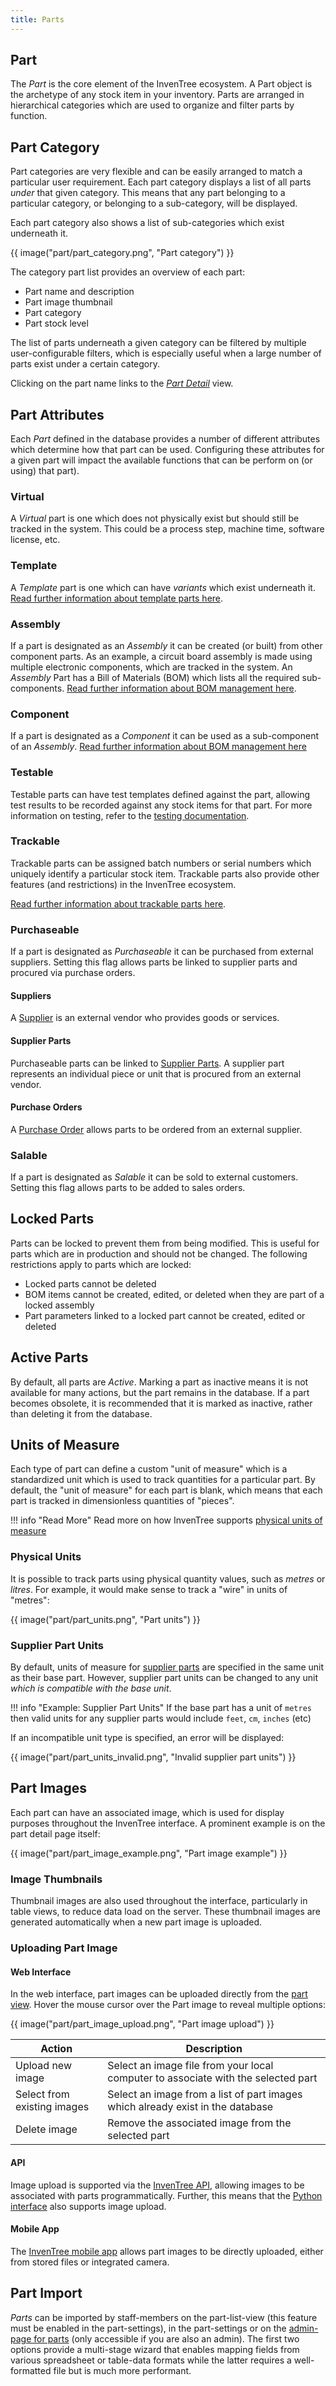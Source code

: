 ```yaml
---
title: Parts
---
```


## Part

The *Part* is the core element of the InvenTree ecosystem. A Part object is the archetype of any stock item in your inventory. Parts are arranged in hierarchical categories which are used to organize and filter parts by function.

## Part Category

Part categories are very flexible and can be easily arranged to match a particular user requirement. Each part category displays a list of all parts *under* that given category. This means that any part belonging to a particular category, or belonging to a sub-category, will be displayed.

Each part category also shows a list of sub-categories which exist underneath it.

{{ image("part/part_category.png", "Part category") }}

The category part list provides an overview of each part:

* Part name and description
* Part image thumbnail
* Part category
* Part stock level

The list of parts underneath a given category can be filtered by multiple user-configurable filters, which is especially useful when a large number of parts exist under a certain category.

Clicking on the part name links to the [*Part Detail*](./views.md) view.

## Part Attributes

Each *Part* defined in the database provides a number of different attributes which determine how that part can be used. Configuring these attributes for a given part will impact the available functions that can be perform on (or using) that part).

### Virtual

A *Virtual* part is one which does not physically exist but should still be tracked in the system. This could be a process step, machine time, software license, etc.

### Template

A *Template* part is one which can have *variants* which exist underneath it. [Read further information about template parts here](./template.md).

### Assembly

If a part is designated as an *Assembly* it can be created (or built) from other component parts. As an example, a circuit board assembly is made using multiple electronic components, which are tracked in the system. An *Assembly* Part has a Bill of Materials (BOM) which lists all the required sub-components. [Read further information about BOM management here](../manufacturing/bom.md).

### Component

If a part is designated as a *Component* it can be used as a sub-component of an *Assembly*. [Read further information about BOM management here](../manufacturing/bom.md)

### Testable

Testable parts can have test templates defined against the part, allowing test results to be recorded against any stock items for that part. For more information on testing, refer to the [testing documentation](./test.md).

### Trackable

Trackable parts can be assigned batch numbers or serial numbers which uniquely identify a particular stock item. Trackable parts also provide other features (and restrictions) in the InvenTree ecosystem.

[Read further information about trackable parts here](./trackable.md).

### Purchaseable

If a part is designated as *Purchaseable* it can be purchased from external suppliers. Setting this flag allows parts be linked to supplier parts and procured via purchase orders.

#### Suppliers

A [Supplier](../purchasing/supplier.md) is an external vendor who provides goods or services.

#### Supplier Parts

Purchaseable parts can be linked to [Supplier Parts](../purchasing/supplier.md#supplier-parts). A supplier part represents an individual piece or unit that is procured from an external vendor.

#### Purchase Orders

A [Purchase Order](../purchasing/purchase_order.md) allows parts to be ordered from an external supplier.

### Salable

If a part is designated as *Salable* it can be sold to external customers. Setting this flag allows parts to be added to sales orders.

## Locked Parts

Parts can be locked to prevent them from being modified. This is useful for parts which are in production and should not be changed. The following restrictions apply to parts which are locked:

- Locked parts cannot be deleted
- BOM items cannot be created, edited, or deleted when they are part of a locked assembly
- Part parameters linked to a locked part cannot be created, edited or deleted

## Active Parts

By default, all parts are *Active*. Marking a part as inactive means it is not available for many actions, but the part remains in the database. If a part becomes obsolete, it is recommended that it is marked as inactive, rather than deleting it from the database.

## Units of Measure

Each type of part can define a custom "unit of measure" which is a standardized unit which is used to track quantities for a particular part. By default, the "unit of measure" for each part is blank, which means that each part is tracked in dimensionless quantities of "pieces".

!!! info "Read More"
    Read more on how InvenTree supports [physical units of measure](../concepts/units.md)

### Physical Units

It is possible to track parts using physical quantity values, such as *metres* or *litres*. For example, it would make sense to track a "wire" in units of "metres":

{{ image("part/part_units.png", "Part units") }}

### Supplier Part Units

By default, units of measure for [supplier parts](../purchasing/supplier.md#supplier-parts) are specified in the same unit as their base part. However, supplier part units can be changed to any unit *which is compatible with the base unit*.

!!! info "Example: Supplier Part Units"
    If the base part has a unit of `metres` then valid units for any supplier parts would include `feet`, `cm`, `inches` (etc)

If an incompatible unit type is specified, an error will be displayed:

{{ image("part/part_units_invalid.png", "Invalid supplier part units") }}

## Part Images

Each part can have an associated image, which is used for display purposes throughout the InvenTree interface. A prominent example is on the part detail page itself:

{{ image("part/part_image_example.png", "Part image example") }}

### Image Thumbnails

Thumbnail images are also used throughout the interface, particularly in table views, to reduce data load on the server. These thumbnail images are generated automatically when a new part image is uploaded.

### Uploading Part Image

#### Web Interface

In the web interface, part images can be uploaded directly from the [part view](./views.md). Hover the mouse cursor over the Part image to reveal multiple options:

{{ image("part/part_image_upload.png", "Part image upload") }}

| Action | Description |
| --- | --- |
| Upload new image | Select an image file from your local computer to associate with the selected part |
| Select from existing images | Select an image from a list of part images which already exist in the database |
| Delete image | Remove the associated image from the selected part |

#### API

Image upload is supported via the [InvenTree API](../api/index.md), allowing images to be associated with parts programmatically. Further, this means that the [Python interface](../api/python/index.md) also supports image upload.

#### Mobile App

The [InvenTree mobile app](../app/part.md#part-image-view) allows part images to be directly uploaded, either from stored files or integrated camera.

## Part Import

*Parts* can be imported by staff-members on the part-list-view (this feature must be enabled in the part-settings), in the part-settings or on the [admin-page for parts](../settings/import.md) (only accessible if you are also an admin). The first two options provide a multi-stage wizard that enables mapping fields from various spreadsheet or table-data formats while the latter requires a well-formatted file but is much more performant.
